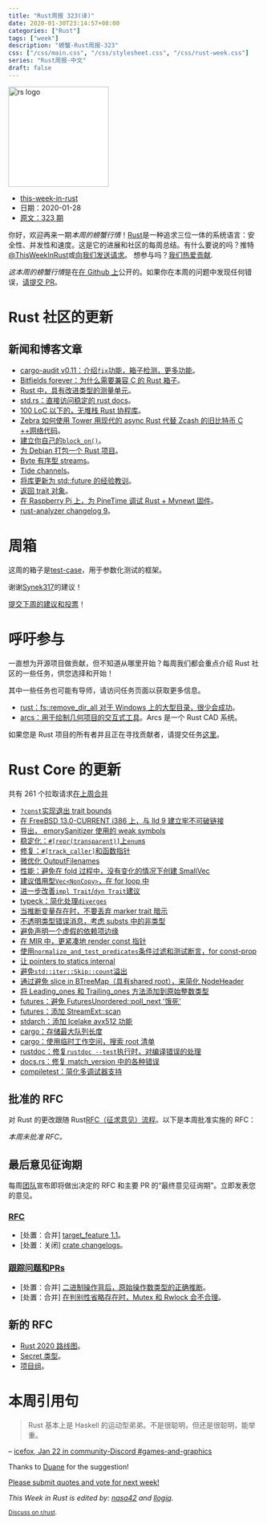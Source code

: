 ```yaml
---
title: "Rust周报 323(译)"
date: 2020-01-30T23:14:57+08:00
categories: ["Rust"]
tags: ["week"]
description: "螃蟹-Rust周报-323"
css: ["/css/main.css", "/css/stylesheet.css", "/css/rust-week.css"]
series: "Rust周报-中文"
draft: false
---
```


<img src="https://www.rust-lang.org/static/images/rust-logo-blk.svg" alt="rs logo" class="medium-zoom-image" style="
    width: 200px;
    background: white;
">

- [this-week-in-rust](<(https://this-week-in-rust.org)>)
- 日期：2020-01-28
- [原文：323 期](https://this-week-in-rust.org/blog/2020/01/28/this-week-in-rust-323/)

你好，欢迎再来一期*本周的螃蟹行情*！[Rust](http://rust-lang.org)是一种追求三位一体的系统语言：安全性、并发性和速度。这是它的进展和社区的每周总结。有什么要说的吗？推特[@ThisWeekInRust](https://twitter.com/ThisWeekInRust)或[向我们发送请求](https://github.com/cmr/this-week-in-rust)。 想参与吗？[我们热爱贡献](https://github.com/rust-lang/rust/blob/master/CONTRIBUTING.md).

*这本周的螃蟹行情*是在[在 Github 上](https://github.com/cmr/this-week-in-rust)公开的。如果你在本周的问题中发现任何错误，[请提交 PR](https://github.com/cmr/this-week-in-rust/pulls)。

# Rust 社区的更新

## 新闻和博客文章

- [cargo-audit v0.11：介绍`fix`功能，箱子检测，更多功能](https://blog.rust-lang.org/inside-rust/2020/01/23/Introducing-cargo-audit-fix-and-more.html)。
- [Bitfields forever：为什么需要兼容 C 的 Rust 箱子](https://immunant.com/blog/2020/01/bitfields/)。
- [Rust 中，具有改进类型的测量单元](https://yoric.github.io/post/uom.rs/)。
- [std.rs：直接访问稳定的 rust docs](https://std.rs/)。
- [100 LoC 以下的，无堆栈 Rust 协程库](https://blog.aloni.org/posts/a-stack-less-rust-coroutine-100-loc/)。
- [Zebra 如何使用 Tower 用现代的 async Rust 代替 Zcash 的旧比特币 C ++网络代码](https://www.zfnd.org/blog/a-new-network-stack-for-zcash/)。
- [建立你自己的`block_on()`](https://stjepang.github.io/2020/01/25/build-your-own-block-on.html)。
- [为 Debian 打包一个 Rust 项目](https://blog.hackeriet.no/packaging-a-rust-project-for-debian/)。
- [Byte 有序型 streams](https://yoshuawuyts-blog.netlify.com/byte-ordered-stream-parsing/)。
- [Tide channels](https://blog.yoshuawuyts.com/tide-channels/)。
- [将库更新为 std::future 的经验教训](https://cetra3.github.io/blog/mpart-async-0-3-0/)。
- [返回 trait 对象](https://bryce.fisher-fleig.org/blog/returning-trait-objects/)。
- [在 Raspberry Pi 上，为 PineTime 调试 Rust + Mynewt 固件](https://medium.com/@ly.lee/debug-rust-mynewt-firmware-for-pinetime-on-raspberry-pi-4b9ac2d093a9)。
- [rust-analyzer changelog 9](https://rust-analyzer.github.io/thisweek/2020/01/27/changelog-9.html)。

# 周箱

这周的箱子是[test-case](https://crates.io/crates/test-case)，用于参数化测试的框架。

谢谢[Synek317](https://users.rust-lang.org/t/crate-of-the-week/2704/712)的建议！

[提交下周的建议和投票][submit_crate]！

[submit_crate]: https://users.rust-lang.org/t/crate-of-the-week/2704

# 呼吁参与

一直想为开源项目做贡献，但不知道从哪里开始？每周我们都会重点介绍 Rust 社区的一些任务，供您选择和开始！

其中一些任务也可能有导师，请访问任务页面以获取更多信息。

- [rust：fs::remove_dir_all 对于 Windows 上的大型目录，很少会成功](https://github.com/rust-lang/rust/issues/29497#issuecomment-573353391)。
- [arcs：用于绘制几何项目的交互式工具](https://github.com/Michael-F-Bryan/arcs/issues/9)。Arcs 是一个 Rust CAD 系统。

如果您是 Rust 项目的所有者并且正在寻找贡献者，请提交任务[这里][guidelines]。

[guidelines]: https://users.rust-lang.org/t/twir-call-for-participation/4821

# Rust Core 的更新

共有 261 个拉取请求[在上周合并][merged]

[merged]: https://github.com/search?q=is%3Apr+org%3Arust-lang+is%3Amerged+merged%3A2020-01-20..2020-01-27

- [`?const`实现退出 trait bounds](https://github.com/rust-lang/rust/pull/68140)
- [在 FreeBSD 13.0-CURRENT i386 上，与 lld 9 建立牢不可破链接](https://github.com/rust-lang/rust/pull/68361)
- [导出， emorySanitizer 使用的 weak symbols](https://github.com/rust-lang/rust/pull/68410)
- [稳定化：`#[repr(transparent)]`上`enum`s](https://github.com/rust-lang/rust/pull/68122)
- [修复：`#[track_caller]`和函数指针](https://github.com/rust-lang/rust/pull/68302)
- [微优化 OutputFilenames](https://github.com/rust-lang/rust/pull/68409)
- [性能：避免在 fold 过程中，没有变化的情况下创建 SmallVec](https://github.com/rust-lang/rust/pull/68031)
- [建议借用型`Vec<NonCopy>`，在 for loop 中](https://github.com/rust-lang/rust/pull/68424)
- [进一步改善`impl Trait`/`dyn Trait`建议](https://github.com/rust-lang/rust/pull/68522)
- [typeck：简化处理`diverges`](https://github.com/rust-lang/rust/pull/68422)
- [当推断变量存在时，不要丢弃 marker trait 暗示](https://github.com/rust-lang/rust/pull/68057)
- [不透明类型错误消息，考虑 substs 中的非类型](https://github.com/rust-lang/rust/pull/68438)
- [避免声明一个虚假的依赖项边缘](https://github.com/rust-lang/rust/pull/68298)
- [在 MIR 中，更紧凑地 render const 指针](https://github.com/rust-lang/rust/pull/68516)
- [使用`normalize_and_test_predicates`条件过滤和测试断言，for const-prop](https://github.com/rust-lang/rust/pull/68297)
- [让 pointers to statics internal](https://github.com/rust-lang/rust/pull/68494)
- [避免`std::iter::Skip::count`溢出](https://github.com/rust-lang/rust/pull/68469)
- [通过避免 slice in BTreeMap（具有shared root），来简化 NodeHeader](https://github.com/rust-lang/rust/pull/67686)
- [将 Leading_ones 和 Trailing_ones 方法添加到原始整数类型](https://github.com/rust-lang/rust/pull/68165)
- [futures：避免 FuturesUnordered::poll_next  '饿死' ](https://github.com/rust-lang/futures-rs/pull/2049)
- [futures：添加 StreamExt::scan](https://github.com/rust-lang/futures-rs/pull/2044)
- [stdarch：添加 Icelake avx512 功能](https://github.com/rust-lang/stdarch/pull/838)
- [cargo：存储最大队列长度](https://github.com/rust-lang/cargo/pull/7829)
- [cargo：使用临时工作空间，搜索 root 清单](https://github.com/rust-lang/cargo/pull/7768)
- [rustdoc：修复`rustdoc --test`执行时，对编译错误的处理](https://github.com/rust-lang/rust/pull/68357)
- [docs.rs：修复 match_version 中的各种错误](https://github.com/rust-lang/docs.rs/pull/565)
- [compiletest：简化多调试器支持](https://github.com/rust-lang/rust/pull/68391)

## 批准的 RFC

对 Rust 的更改跟随 Rust[RFC（征求意见）流程](https://github.com/rust-lang/rfcs#rust-rfcs)。以下是本周批准实施的 RFC：

_本周未批准 RFC。_

## 最后意见征询期

每周[团队](https://www.rust-lang.org/team.html)宣布即将做出决定的 RFC 和主要 PR 的“最终意见征询期”。立即发表您的意见。

### [RFC](https://github.com/rust-lang/rfcs/labels/final-comment-period)

- \[处置：合并] [target_feature 1.1](https://github.com/rust-lang/rfcs/pull/2396)。
- \[处置：关闭] [crate changelogs](https://github.com/rust-lang/rfcs/pull/2129)。

### [跟踪问题和PRs](https://github.com/rust-lang/rust/labels/final-comment-period)

- \[处置：合并] [二进制操作背后，原始操作数类型的正确推断](https://github.com/rust-lang/rust/pull/68129)。
- \[处置：合并] [在判别性省略存在时，Mutex 和 Rwlock 会不合理](https://github.com/rust-lang/rust/issues/68206)。

## 新的 RFC

- [Rust 2020 路线图](https://github.com/rust-lang/rfcs/pull/2857)。
- [Secret 类型](https://github.com/rust-lang/rfcs/pull/2859)。
- [项目组](https://github.com/rust-lang/rfcs/pull/2856)。

# 本周引用句

> Rust 基本上是 Haskell 的运动型弟弟。不是很聪明，但还是很聪明，能举重。

– [icefox, Jan 22 in community-Discord #games-and-graphics](https://discordapp.com/channels/273534239310479360/335502453371961344/669636317277192222)

Thanks to [Duane](https://users.rust-lang.org/t/twir-quote-of-the-week/328/801) for the suggestion!

[Please submit quotes and vote for next week!](https://users.rust-lang.org/t/twir-quote-of-the-week/328)

*This Week in Rust is edited by: [nasa42](https://github.com/nasa42) and [llogiq](https://github.com/llogiq).*

<small>[Discuss on r/rust](https://www.reddit.com/r/rust/comments/ew3gri/this_week_in_rust_323/).</small>
